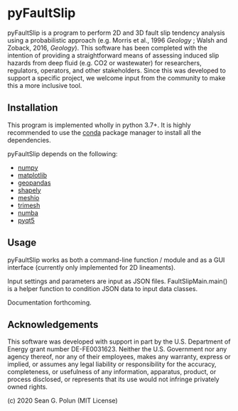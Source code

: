 # pyFaultSlip
pyFaultSlip is a program to perform 2D and 3D fault slip tendency analysis using a probabilistic approach (e.g. Morris et al., 1996 *Geology* ; Walsh and Zoback, 2016, *Geology*). This software has been completed with the intention of providing a straightforward means of assessing induced slip hazards from deep fluid (e.g. CO2 or wastewater) for researchers, regulators, operators, and other stakeholders. Since this was developed to support a specific project, we welcome input from the community to make this a more inclusive tool. 

## Installation
This program is implemented wholly in python 3.7+. It is highly recommended to use the [conda](https://conda.io/en/latest/) package manager to install all the dependencies. 

pyFaultSlip depends on the following: 
* [numpy](https://numpy.org/)
* [matplotlib](https://matplotlib.org/)
* [geopandas](https://geopandas.org/index.html)
* [shapely](https://github.com/Toblerity/Shapely)
* [meshio](https://github.com/nschloe/meshio)
* [trimesh](https://github.com/mikedh/trimesh)
* [numba](https://numba.pydata.org/)
* [pyqt5](https://pypi.org/project/PyQt5/)

## Usage
pyFaultSlip works as both a command-line function / module and as a GUI interface (currently only implemented for 2D lineaments). 

Input settings and parameters are input as JSON files. FaultSlipMain.main() is a helper function to condition JSON data to input data classes. 

Documentation forthcoming. 

## Acknowledgements 
This software was developed with support in part by the U.S. Department of Energy grant number DE-FE0031623. Neither the U.S. Government nor any agency thereof, nor any of their employees, makes any warranty, express or implied, or assumes any legal liability or responsibility for the accuracy, completeness, or usefulness of any information, apparatus, product, or process disclosed, or represents that its use would not infringe privately owned rights.

(c) 2020 Sean G. Polun (MIT License)